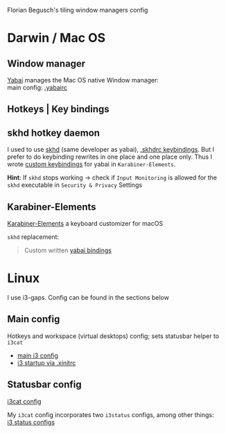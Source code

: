 Florian Begusch's tiling window managers config

# Darwin / Mac OS

## Window manager

[Yabai](https://github.com/koekeishiya/yabai/) manages the Mac OS native Window manager:   
main config: [.yabairc](https://github.com/diepfote/dot-files/blob/1680d10bd9ccfe2071410cc933a6388715cafcb5/.yabairc)

## Hotkeys | Key bindings

## skhd hotkey daemon
I used to use [skhd](https://github.com/koekeishiya/skhd) (same developer as yabai), [.skhdrc keybindings](https://github.com/diepfote/dot-files/blob/cf154296e50119e8d06a1f2b8f45ebb4d6c594fd/.skhdrc).
But I prefer to do keybinding rewrites in one place and one place only.
Thus I wrote [custom keybindings](#karabiner-elements) for yabai in `Karabiner-Elements`.

**Hint**: If `skhd` stops working -> check if `Input Monitoring` is allowed for the `skhd` executable in `Security & Privacy` Settings

## Karabiner-Elements
[Karabiner-Elements](https://github.com/pqrs-org/Karabiner-Elements) a keyboard customizer for macOS

`skhd` replacement:  
> Custom written [yabai bindings](https://github.com/diepfote/dot-files/blob/4aac67e7e445274004db207451b0f39fe0b8a0ad/.config/karabiner/assets/complex_modifications/skhd-replacement-for-yabai.json)

# Linux

I use i3-gaps. Config can be found in the sections below 

## Main config

Hotkeys and workspace (virtual desktops) config; sets statusbar helper to `i3cat`

* [main i3 config](https://github.com/diepfote/dot-files/blob/79ab2e985900f60888de119171d02056c4f29231/.config/i3/config)
* [i3 startup via .xinitrc](https://github.com/diepfote/dot-files/blob/61fc984f9b7f332503755766a46bc5a84a58ff04/.xinitrc)

## Statusbar config

[i3cat config](https://github.com/diepfote/dot-files/blob/011fa649ff02a2e470b3e495a903e65fc891c72f/.config/i3cat/config)

My `i3cat` config incorporates two `i3status` configs, among other things:  
  [i3 status configs](https://github.com/diepfote/dot-files/tree/b45e108a685225bdecd0dd2bd89f5beaf0ca45b9/.config/i3status)

